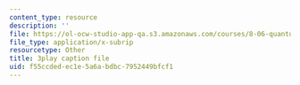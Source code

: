 ```yaml
---
content_type: resource
description: ''
file: https://ol-ocw-studio-app-qa.s3.amazonaws.com/courses/8-06-quantum-physics-iii-spring-2018/f55ccdedec1e5a6abdbc7952449bfcf1_Prx5mnE7BUM.vtt
file_type: application/x-subrip
resourcetype: Other
title: 3play caption file
uid: f55ccded-ec1e-5a6a-bdbc-7952449bfcf1
---
```

